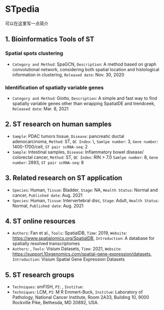 # STpedia
可以在这里写一点简介
## 1. Bioinformatics Tools of ST

### Spatial spots clustering
- `Category and Method`: SpaGCN, `Description`: A method based on graph convolutional network, considering both spatial location and histological information in clustering, `Released date`: Nov. 30, 2020

### Identification of spatially variable genes
- `Category and Method`: Giotto, `Description`: A simple and fast way to find spatially variable genes other than wrapping SpatialDE and trendceek, `Released date`: Mar. 8, 2021

## 2. ST research on human samples
- `Sample`: PDAC tumors tissue, `Disease`: pancreatic ductal adenocarcinoma, `Method`: ST, `QC Index`: \\, `Samlpe number`: 3, `Gene number`: 1400-1700/cell, `ST pair scRNA-seq`: 2
- `Sample`: Intestinal samples, `Disease`: Inflammatory bowel disease/ colorectal cancer, `Method`: ST, `QC Index`: RIN > 7.0 `Samlpe number`: 8, `Gene number`: 2893, `ST pair scRNA-seq`: 8

## 3. Related research on ST application
- `Species`: Human, `Tissue`: Bladder, `Stage`: NA, `Health Status`: Normal and cancer, `Published date`: Aug. 2021
- `Species`: Human, `Tissue`: Intervertebral disc, `Stage`: Adult, `Health Status`: Normal, `Published date`: Aug. 2021

## 4. ST online resources
- `Authors`: Fan et al., `Tools`: SpatialDB, `Time`: 2019, `Website`: https://www.spatialomics.org/SpatialDB, `Introduction`: A database for spatially resolved transcriptomes
- `Authors`: , `Tools`: Visium Datasets, `Time`: 2021, `Website`: https://support.10xgenomics.com/spatial-gene-expression/datasets, `Introduction`: Visium Spatial Gene Expression Datasets

## 5. ST research groups
- `Techniques`: smFISH, `PI`: , `Institue`: 
- `Techniques`: LCM, `PI`: M R Emmert-Buck, `Institue`: Laboratory of Pathology, National Cancer Institute, Room 2A33, Building 10, 9000 Rockville Pike, Bethesda, MD 20892, USA.
